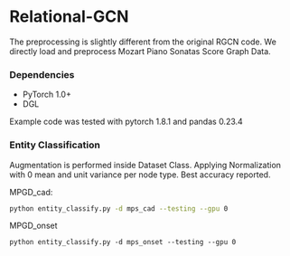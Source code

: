 # Relational-GCN

The preprocessing is slightly different from the original RGCN code. We directly load and preprocess
Mozart Piano Sonatas Score Graph Data. 

### Dependencies
* PyTorch 1.0+
* DGL

Example code was tested with pytorch 1.8.1 and pandas 0.23.4

### Entity Classification

Augmentation is performed inside Dataset Class. Applying Normalization with 0 mean and unit variance per node type. Best accuracy reported.

MPGD_cad: 
```sh
python entity_classify.py -d mps_cad --testing --gpu 0
```

MPGD_onset

```shell
python entity_classify.py -d mps_onset --testing --gpu 0
```



